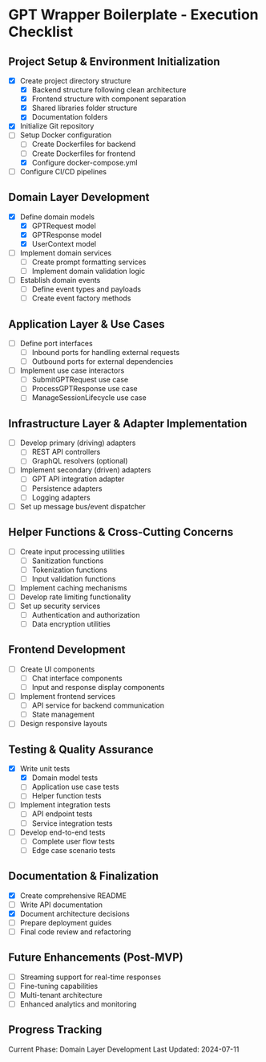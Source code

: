 # GPT Wrapper Boilerplate - Execution Checklist

## Project Setup & Environment Initialization

- [x] Create project directory structure
  - [x] Backend structure following clean architecture
  - [x] Frontend structure with component separation
  - [x] Shared libraries folder structure
  - [x] Documentation folders
- [x] Initialize Git repository
- [ ] Setup Docker configuration
  - [ ] Create Dockerfiles for backend
  - [ ] Create Dockerfiles for frontend
  - [x] Configure docker-compose.yml
- [ ] Configure CI/CD pipelines

## Domain Layer Development

- [x] Define domain models
  - [x] GPTRequest model
  - [x] GPTResponse model
  - [x] UserContext model
- [ ] Implement domain services
  - [ ] Create prompt formatting services
  - [ ] Implement domain validation logic
- [ ] Establish domain events
  - [ ] Define event types and payloads
  - [ ] Create event factory methods

## Application Layer & Use Cases

- [ ] Define port interfaces
  - [ ] Inbound ports for handling external requests
  - [ ] Outbound ports for external dependencies
- [ ] Implement use case interactors
  - [ ] SubmitGPTRequest use case
  - [ ] ProcessGPTResponse use case
  - [ ] ManageSessionLifecycle use case

## Infrastructure Layer & Adapter Implementation

- [ ] Develop primary (driving) adapters
  - [ ] REST API controllers
  - [ ] GraphQL resolvers (optional)
- [ ] Implement secondary (driven) adapters
  - [ ] GPT API integration adapter
  - [ ] Persistence adapters
  - [ ] Logging adapters
- [ ] Set up message bus/event dispatcher

## Helper Functions & Cross-Cutting Concerns

- [ ] Create input processing utilities
  - [ ] Sanitization functions
  - [ ] Tokenization functions
  - [ ] Input validation functions
- [ ] Implement caching mechanisms
- [ ] Develop rate limiting functionality
- [ ] Set up security services
  - [ ] Authentication and authorization
  - [ ] Data encryption utilities

## Frontend Development

- [ ] Create UI components
  - [ ] Chat interface components
  - [ ] Input and response display components
- [ ] Implement frontend services
  - [ ] API service for backend communication
  - [ ] State management
- [ ] Design responsive layouts

## Testing & Quality Assurance

- [x] Write unit tests
  - [x] Domain model tests
  - [ ] Application use case tests
  - [ ] Helper function tests
- [ ] Implement integration tests
  - [ ] API endpoint tests
  - [ ] Service integration tests
- [ ] Develop end-to-end tests
  - [ ] Complete user flow tests
  - [ ] Edge case scenario tests

## Documentation & Finalization

- [x] Create comprehensive README
- [ ] Write API documentation
- [x] Document architecture decisions
- [ ] Prepare deployment guides
- [ ] Final code review and refactoring

## Future Enhancements (Post-MVP)

- [ ] Streaming support for real-time responses
- [ ] Fine-tuning capabilities
- [ ] Multi-tenant architecture
- [ ] Enhanced analytics and monitoring

## Progress Tracking

Current Phase: Domain Layer Development
Last Updated: 2024-07-11
